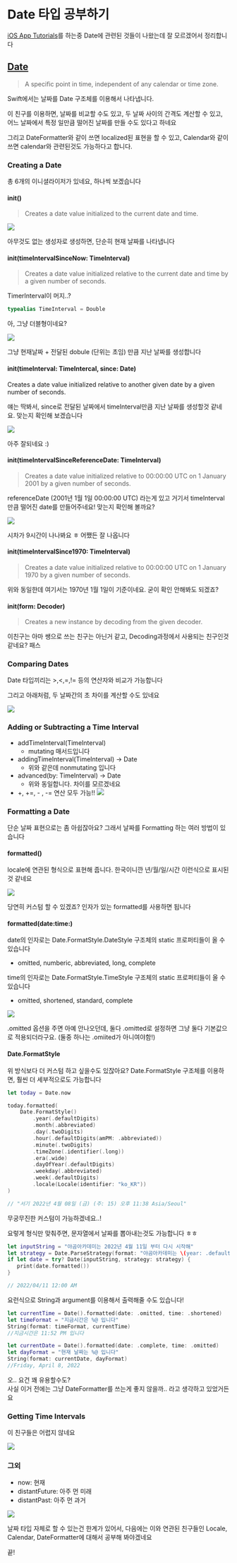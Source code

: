 # Date 타입 공부하기

[iOS App Tutorials](https://developer.apple.com/tutorials)를 하는중 Date에 관련된 것들이 나왔는데 잘 모르겠어서 정리합니다

## [Date](https://developer.apple.com/documentation/foundation/date)

> A specific point in time, independent of any calendar or time zone.

Swift에서는 날짜를 Date 구조체를 이용해서 나타냅니다.

이 친구를 이용하면, 날짜를 비교할 수도 있고, 두 날짜 사이의 간격도 계산할 수 있고, 어느 날짜에서 특정 일만큼 떨어진 날짜를 만들 수도 있다고 하네요

그리고 DateFormatter와 같이 쓰면 localized된 표현을 할 수 있고, Calendar와 같이쓰면 calendar와 관련된것도 가능하다고 합니다. 

### Creating a Date

총 6개의 이니셜라이저가 있네요, 하나씩 보겠습니다

#### init()

> Creates a date value initialized to the current date and time.

![](https://i.imgur.com/rS8c9mn.png)

아무것도 없는 생성자로 생성하면, 단순히 현재 날짜를 나타냅니다

#### init(timeIntervalSinceNow: TimeInterval)

> Creates a date value initialized relative to the current date and time by a given number of seconds.

TimerInterval이 머지..?

```swift
typealias TimeInterval = Double
```

아, 그냥 더블형이네요?

![](https://i.imgur.com/CR52O4H.png)

그냥 현재날짜 + 전달된 dobule (단위는 초임) 만큼 지난 날짜를 생성합니다

#### init(timeInterval: TimeIntercal, since: Date)

Creates a date value initialized relative to another given date by a given number of seconds.

얘는 딱봐서, since로 전달된 날짜에서 timeInterval만큼 지난 날짜를 생성할것 같네요. 맞는지 확인해 보겠습니다

![](https://i.imgur.com/ydCRMkN.png)

아주 잘되네요 :)

#### init(timeIntervalSinceReferenceDate: TimeInterval)

> Creates a date value initialized relative to 00:00:00 UTC on 1 January 2001 by a given number of seconds.

referenceDate (2001년 1월 1일 00:00:00 UTC) 라는게 있고 거기서 timeInterval만큼 떨어진 date를 만들어주네요! 맞는지 확인해 볼까요?

![](https://i.imgur.com/R8h1ISd.png)

시차가 9시간이 나나봐요 ㅎ 어쨌든 잘 나옵니다

#### init(timeIntervalSince1970: TimeInterval)

> Creates a date value initialized relative to 00:00:00 UTC on 1 January 1970 by a given number of seconds.

위와 동일한데 여기서는 1970년 1월 1일이 기준이네요. 굳이 확인 안해봐도 되겠죠?

#### init(form: Decoder)

> Creates a new instance by decoding from the given decoder.

이친구는 아마 쌩으로 쓰는 친구는 아닌거 같고, Decoding과정에서 사용되는 친구인것 같네요? 패스

### Comparing Dates

Date 타입끼리는 >,<,=,!= 등의 연산자와 비교가 가능합니다

그리고 아래처럼, 두 날짜간의 초 차이를 계산할 수도 있네요

![](https://i.imgur.com/ukKphUc.png)

### Adding or Subtracting a Time Interval

- addTimeInterval(TimeInterval)
    - mutating 매서드입니다
- addingTimeInterval(TimeInterval) -> Date
    - 위와 같은데 nonmutating 입니다
- advanced(by: TimeInterval) -> Date
    - 위와 동일합니다. 차이를 모르겠네요
- +, +=, - , -= 연산 모두 가능!!
![](https://i.imgur.com/nkMRVvP.png)

### Formatting a Date

단순 날짜 표현으로는 좀 아쉽잖아요? 그래서 날짜를 Formatting 하는 여러 방법이 있습니다

#### formatted()

locale에 연관된 형식으로 표현해 줍니다. 한국이니깐 년/월/일/시간 이런식으로 표시된것 같네요

![](https://i.imgur.com/3LtI3YU.png)

당연히 커스텀 할 수 있겠죠? 인자가 있는 formatted를 사용하면 됩니다

#### formatted(date:time:)

date의 인자로는 Date.FormatStyle.DateStyle 구조체의 static 프로퍼티들이 올 수 있습니다

- omitted, numberic, abbreviated, long, complete

time의 인자로는 Date.FormatStyle.TimeStyle 구조체의 static 프로퍼티들이 올 수 있습니다

- omitted, shortened, standard, complete

![](https://i.imgur.com/Qr8GdZh.png)

.omitted 옵션을 주면 아예 안나오던데, 둘다 .omitted로 설정하면 그냥 둘다 기본값으로 적용되더라구요. (둘중 하나는 .omiited가 아니여야함!)

#### Date.FormatStyle

위 방식보다 더 커스텀 하고 싶을수도 있잖아요? Date.FormatStyle 구조체를 이용하면, 훨씬 더 세부적으로도 가능합니다

```swift
let today = Date.now

today.formatted(
    Date.FormatStyle()
        .year(.defaultDigits)
        .month(.abbreviated)
        .day(.twoDigits)
        .hour(.defaultDigits(amPM: .abbreviated))
        .minute(.twoDigits)
        .timeZone(.identifier(.long))
        .era(.wide)
        .dayOfYear(.defaultDigits)
        .weekday(.abbreviated)
        .week(.defaultDigits)
        .locale(Locale(identifier: "ko_KR"))
)

// "서기 2022년 4월 08일 (금) (주: 15) 오후 11:38 Asia/Seoul"
```

무궁무진한 커스텀이 가능하겠네요..!


요렇게 형식만 맞춰주면, 문자열에서 날짜를 뽑아내는것도 가능합니다 ㅎㅎ
```swift
let inputString = "야곰아카데미는 2022년 4월 11일 부터 다시 시작해"
let strategy = Date.ParseStrategy(format: "야곰아카데미는 \(year: .defaultDigits)년 \(month: .defaultDigits)월 \(day: .twoDigits)일 부터 다시 시작해", locale: Locale(identifier: "ko-kr"), timeZone: TimeZone.current)
if let date = try? Date(inputString, strategy: strategy) {
   print(date.formatted())
}

// 2022/04/11 12:00 AM
```

요런식으로 String과 argument를 이용해서 출력해줄 수도 있습니다!

```swift
let currentTime = Date().formatted(date: .omitted, time: .shortened)
let timeFormat = "지금시간은 %@ 입니다"
String(format: timeFormat, currentTime)
//지금시간은 11:52 PM 입니다

let currentDate = Date().formatted(date: .complete, time: .omitted)
let dayFormat = "현재 날짜는 %@ 입니다"
String(format: currentDate, dayFormat)
//Friday, April 8, 2022
```

오.. 요건 꽤 유용할수도?  
사실 이거 전에는 그냥 DateFormatter를 쓰는게 좋지 않을까.. 라고 생각하고 있었거든요

### Getting Time Intervals

이 친구들은 어렵지 않네요 

![](https://i.imgur.com/12uLEQq.png)


### 그외

- now: 현재
- distantFuture: 아주 먼 미래 
- distantPast: 아주 먼 과거

![](https://i.imgur.com/o98vKIQ.png)


날짜 타입 자체로 할 수 있는건 한계가 있어서, 다음에는 이와 연관된 친구들인  Locale, Calendar, DateFormatter에 대해서 공부해 봐야겠네요

끝!